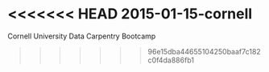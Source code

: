 <<<<<<< HEAD
2015-01-15-cornell
==================

Cornell University Data Carpentry Bootcamp


 
>>>>>>> 96e15dba44655104250baaf7c182c0f4da886fb1
